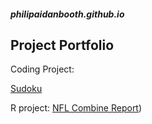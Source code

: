 ##### philipaidanbooth.github.io

## Project Portfolio

Coding Project:

[Sudoku](https://philipaidanbooth.github.io/Sudoku/)


R project:
<a href="file:///Users/philipbooth/Downloads/nflFinal.htmll">NFL Combine Report</a>)
